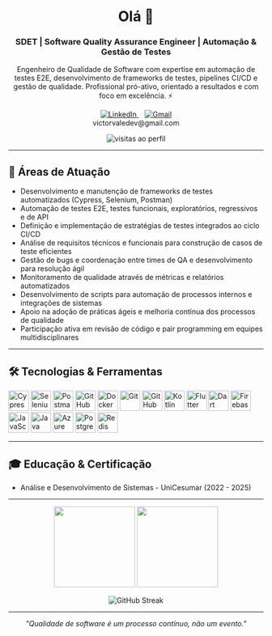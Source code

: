 <h1 align="center">Olá 👋 

<h3 align="center">SDET | Software Quality Assurance Engineer | Automação & Gestão de Testes</h3>

<p align="center">
  Engenheiro de Qualidade de Software com expertise em automação de testes E2E, desenvolvimento de frameworks de testes, pipelines CI/CD e gestão de qualidade. Profissional pró-ativo, orientado a resultados e com foco em excelência. ⚡
</p>

<p align="center">
  <a href="https://www.linkedin.com/in/victor-vale-dev/">
    <img src="https://img.shields.io/badge/LinkedIn-0077B5?style=for-the-badge&logo=linkedin&logoColor=white" alt="LinkedIn"/>
  </a>
  &nbsp;&nbsp;
  <a href="mailto:victorvaledev@gmail.com">
    <img src="https://img.shields.io/badge/Gmail-D14836?style=for-the-badge&logo=gmail&logoColor=white" alt="Gmail"/>
  </a>
  <br/>
  victorvaledev@gmail.com
</p>

<p align="center">
  <img src="https://visitor-badge.laobi.icu/badge?page_id=Victor-Valedev" alt="visitas ao perfil" />
</p>


---

## 🚀 Áreas de Atuação

- Desenvolvimento e manutenção de frameworks de testes automatizados (Cypress, Selenium, Postman)  
- Automação de testes E2E, testes funcionais, exploratórios, regressivos e de API  
- Definição e implementação de estratégias de testes integrados ao ciclo CI/CD  
- Análise de requisitos técnicos e funcionais para construção de casos de teste eficientes  
- Gestão de bugs e coordenação entre times de QA e desenvolvimento para resolução ágil  
- Monitoramento de qualidade através de métricas e relatórios automatizados  
- Desenvolvimento de scripts para automação de processos internos e integrações de sistemas  
- Apoio na adoção de práticas ágeis e melhoria contínua dos processos de qualidade  
- Participação ativa em revisão de código e pair programming em equipes multidisciplinares  

---

## 🛠️ Tecnologias & Ferramentas

<p align="left">
  <img src="https://skillicons.dev/icons?i=cypress" alt="Cypress" width="40" height="40"/>
  <img src="https://skillicons.dev/icons?i=selenium" alt="Selenium" width="40" height="40"/>
  <img src="https://skillicons.dev/icons?i=postman" alt="Postman" width="40" height="40"/>
  <img src="https://skillicons.dev/icons?i=githubactions" alt="GitHub Actions" width="40" height="40"/>
  <img src="https://skillicons.dev/icons?i=docker" alt="Docker" width="40" height="40"/>
  <img src="https://skillicons.dev/icons?i=git" alt="Git" width="40" height="40"/>
  <img src="https://skillicons.dev/icons?i=github" alt="GitHub" width="40" height="40"/>
  <img src="https://skillicons.dev/icons?i=kotlin" alt="Kotlin" width="40" height="40"/>
  <img src="https://skillicons.dev/icons?i=flutter" alt="Flutter" width="40" height="40"/>
  <img src="https://skillicons.dev/icons?i=dart" alt="Dart" width="40" height="40"/>
  <img src="https://skillicons.dev/icons?i=firebase" alt="Firebase" width="40" height="40"/>
  <img src="https://skillicons.dev/icons?i=javascript" alt="JavaScript" width="40" height="40"/>
  <img src="https://skillicons.dev/icons?i=java" alt="Java" width="40" height="40"/>
  <img src="https://skillicons.dev/icons?i=azure" alt="Azure" width="40" height="40"/>
  <img src="https://skillicons.dev/icons?i=postgres" alt="PostgreSQL" width="40" height="40"/>
  <img src="https://skillicons.dev/icons?i=redis" alt="Redis" width="40" height="40"/>
</p>







---

## 🎓 Educação & Certificação

- Análise e Desenvolvimento de Sistemas - UniCesumar (2022 - 2025)  

---

<p align="center">
  <img height="160em" src="https://github-readme-stats.vercel.app/api?username=Victor-Valedev&theme=dracula&show_icons=true&include_all_commits=true&count_private=true" />
  <img height="160em" src="https://github-readme-stats.vercel.app/api/top-langs/?username=Victor-Valedev&theme=dracula&layout=compact&langs_count=8" />
</p>

<p align="center">
  <img src="https://github-readme-streak-stats.herokuapp.com/?user=Victor-Valedev&theme=dracula" alt="GitHub Streak" />
</p>

---

<p align="center">
  <em>"Qualidade de software é um processo contínuo, não um evento."</em>
</p>
